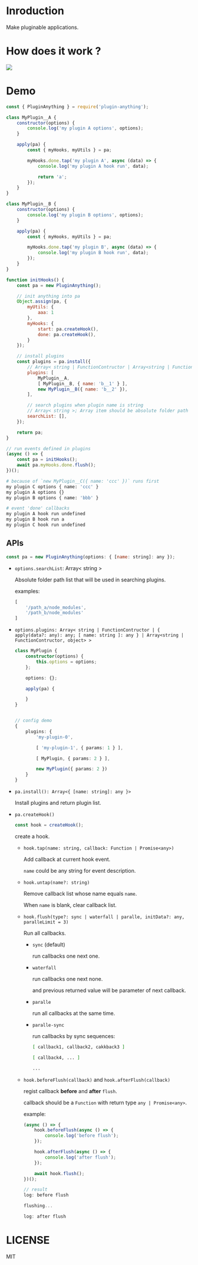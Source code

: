 # Inroduction

Make pluginable applications.

# How does it work ?

![](./imgs/intro.png)

# Demo

```js
const { PluginAnything } = require('plugin-anything');

class MyPlugin__A {
    constructor(options) {
        console.log('my plugin A options', options);
    }

    apply(pa) {
        const { myHooks, myUtils } = pa;

        myHooks.done.tap('my plugin A', async (data) => {
            console.log('my plugin A hook run', data);

            return 'a';
        });
    }
}

class MyPlugin__B {
    constructor(options) {
        console.log('my plugin B options', options);
    }

    apply(pa) {
        const { myHooks, myUtils } = pa;

        myHooks.done.tap('my plugin B', async (data) => {
            console.log('my plugin B hook run', data);
        });
    }
}

function initHooks() {
    const pa = new PluginAnything();

    // init anything into pa
    Object.assign(pa, {
        myUtils: {
            aaa: 1
        },
        myHooks: {
            start: pa.createHook(),
            done: pa.createHook(),
        }
    });

    // install plugins
    const plugins = pa.install({
        // Array< string | FunctionContructor | Array<string | FunctionContructor, object> >
        plugins: [
            MyPlugin__A,
            [ MyPlugin__B, { name: 'b__1' } ],
            new MyPlugin__B({ name: 'b__2' }),
        ],

        // search plugins when plugin name is string
        // Array< string >; Array item should be absolute folder path
        searchList: [],
    });

    return pa;
}

// run events defined in plugins
(async () => {
    const pa = initHooks();
    await pa.myHooks.done.flush();
})();
```

```bash
# because of `new MyPlugin__C({ name: 'ccc' })` runs first
my plugin C options { name: 'ccc' }
my plugin A options {}
my plugin B options { name: 'bbb' }

# event 'done' callbacks
my plugin A hook run undefined
my plugin B hook run a
my plugin C hook run undefined
```

## APIs

```js
const pa = new PluginAnything(options: { [name: string]: any });
```

+   `options.searchList`: Array< string >

    Absolute folder path list that will be used in searching plugins.

    examples:

    ```js
    [
        '/path_a/node_modules',
        '/path_b/node_modules'
    ]
    ```

+   `options.plugins: Array< string | FunctionContructor | { apply(data?: any): any; [ name: string ]: any } | Array<string | FunctionContructor, object> >`

    ```ts
    class MyPlugin {
        constructor(options) {
            this.options = options;
        };

        options: {};

        apply(pa) {

        }
    }


    // config demo
    {
        plugins: {
            'my-plugin-0',

            [ 'my-plugin-1', { params: 1 } ],

            [ MyPlugin, { params: 2 } ],

            new MyPlugin({ params: 2 })
        }
    }
    ```

+   `pa.install(): Array<{ [name: string]: any }>`

    Install plugins and return plugin list.

+   `pa.createHook()`

    ```ts
    const hook = createHook();
    ```

    create a hook.

    +   `hook.tap(name: string, callback: Function | Promise<any>)`

        Add callback at current hook event.

        `name` could be any string for event description.

    +   `hook.untap(name?: string)`

        Remove callback list whose name equals `name`.

        When `name` is blank, clear callback list.

    +   `hook.flush(type?: sync | waterfall | paralle, initData?: any, paralleLimit = 3)`

        Run all callbacks.

        +   `sync` (default)

            run callbacks one next one.

        +   `waterfall`

            run callbacks one next none.

            and previous returned value will be parameter of next callback.

        +   `paralle`

            run all callbacks at the same time.

        +   `paralle-sync`

            run callbacks by sync sequences:

            ```sh
            [ callback1, callback2, cakkback3 ]

            [ callback4, ... ]

            ...
            ```

    +   `hook.beforeFlush(callback)` and `hook.afterFlush(callback)`

        regist callback **before** and **after** `flush`.

        callback should be a `Function` with return type `any | Promise<any>`.

        example:

        ```js
        (async () => {
            hook.beforeFlush(async () => {
                console.log('before flush');
            });

            hook.afterFlush(async () => {
                console.log('after flush');
            });

            await hook.flush();
        })();

        // result
        log: before flush

        flushing...

        log: after flush
        ```

# LICENSE

MIT